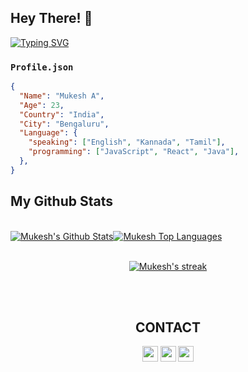 <!-- ### Hi there 👋 -->

  <h2>Hey There! 👋</h2>

  <!-- SVG Typing Animation  -->
[![Typing SVG](https://readme-typing-svg.herokuapp.com?font=Fira+Code&size=22&pause=1000&width=435&lines=This+is++Mukesh+%F0%9F%98%BC)](https://git.io/typing-svg)


### `Profile.json`
```json
{
  "Name": "Mukesh A",
  "Age": 23,
  "Country": "India",
  "City": "Bengaluru",
  "Language": {
    "speaking": ["English", "Kannada", "Tamil"],
    "programming": ["JavaScript", "React", "Java"],
  },
}
```
  
 ## My Github Stats
  <br/>
    <a href="#"><img alt="Mukesh's Github Stats" src="https://github-readme-stats.vercel.app/api?username=Mukesh-A&show_icons=true&count_private=true&theme=react&hide_border=true&bg_color=0D1117" /></a><a href="#"><img alt="Mukesh Top Languages" src="https://github-readme-stats.vercel.app/api/top-langs/?username=Mukesh-A&langs_count=8&count_private=true&layout=compact&theme=react&hide_border=true&bg_color=0D1117" /></a>
  <br/>  


<br/>
  <p align="center">
    <a href="#">
        <img title="🔥 Get streak stats for your profile at git.io/streak-stats" alt="Mukesh's streak" src="https://github-readme-streak-stats.herokuapp.com?user=Mukesh-A&theme=highcontrast&date_format=j%20M%5B%20Y%5D&ring=DD2727"/>
    </a>
  </p>
<br/>
<br/> 

<h2 align="center">CONTACT</h2>
<p align="center"><a href="https://twitter.com/0xmukesha"><img src="https://img.shields.io/badge/twitter-%231DA1F2.svg?&style=for-the-badge&logo=twitter&logoColor=white" height=25></a> <a href="https://www.linkedin.com/in/mukesh-a/"><img src="https://img.shields.io/badge/linkedin-%230077B5.svg?&style=for-the-badge&logo=linkedin&logoColor=white" height=25></a> <a href="https://mukesh-portfolio.netlify.app/"><img src="https://img.shields.io/badge/Website-%231DA1F2.svg?&style=for-the-badge&logo=wodrpress&logoColor=white" height=25></a></p>
<br/>
<br/>

